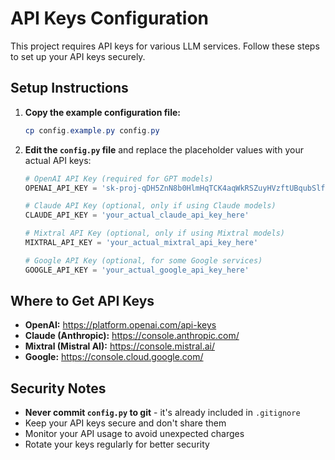 # API Keys Configuration

This project requires API keys for various LLM services. Follow these steps to set up your API keys securely.

## Setup Instructions

1. **Copy the example configuration file:**
   ```powershell
   cp config.example.py config.py
   ```

2. **Edit the `config.py` file** and replace the placeholder values with your actual API keys:

   ```python
   # OpenAI API Key (required for GPT models)
   OPENAI_API_KEY = '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'
   
   # Claude API Key (optional, only if using Claude models)
   CLAUDE_API_KEY = 'your_actual_claude_api_key_here'
   
   # Mixtral API Key (optional, only if using Mixtral models)  
   MIXTRAL_API_KEY = 'your_actual_mixtral_api_key_here'
   
   # Google API Key (optional, for some Google services)
   GOOGLE_API_KEY = 'your_actual_google_api_key_here'
   ```

## Where to Get API Keys

- **OpenAI:** https://platform.openai.com/api-keys
- **Claude (Anthropic):** https://console.anthropic.com/
- **Mixtral (Mistral AI):** https://console.mistral.ai/
- **Google:** https://console.cloud.google.com/

## Security Notes

- **Never commit `config.py` to git** - it's already included in `.gitignore`
- Keep your API keys secure and don't share them
- Monitor your API usage to avoid unexpected charges
- Rotate your keys regularly for better security
